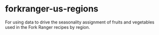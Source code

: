 # forkranger-us-regions
For using data to drive the seasonality assignment of fruits and vegetables used in the Fork Ranger recipes by region.
